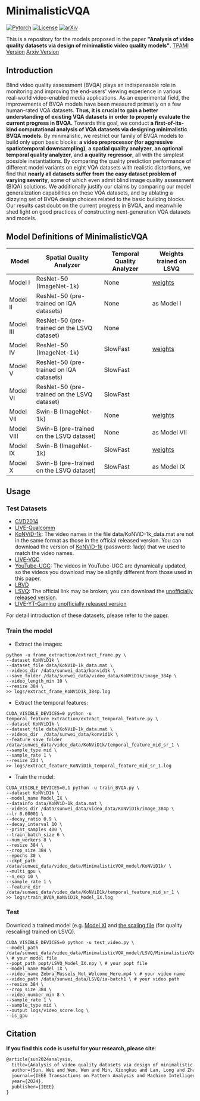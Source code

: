 # MinimalisticVQA

[![Pytorch](https://img.shields.io/badge/PyTorch-1.13%2B-brightgree?logo=PyTorch)](https://pytorch.org/)
[![License](https://img.shields.io/badge/License-Apache%202.0-blue.svg)](https://github.com/sunwei925/MinimalisticVQA)
[![arXiv](https://img.shields.io/badge/build-paper-red?logo=arXiv&label=arXiv)](https://arxiv.org/abs/2307.13981)


This is a repository for the models proposed in the paper **"Analysis of video quality datasets via design of minimalistic video quality models"**. [TPAMI Version](https://ieeexplore.ieee.org/abstract/document/10499199) [Arxiv Version](https://arxiv.org/abs/2307.13981)

## Introduction
Blind video quality assessment (BVQA) plays an indispensable role in monitoring and improving the end-users' viewing experience in various real-world video-enabled media applications. As an experimental field, the improvements of BVQA models have been measured primarily on a few human-rated VQA datasets. **Thus, it is crucial to gain a better understanding of existing VQA datasets in order to properly evaluate the current progress in BVQA.** Towards this goal, we conduct **a first-of-its-kind computational analysis of VQA datasets via designing minimalistic BVQA models**. By minimalistic, we restrict our family of BVQA models to build only upon basic blocks: **a video preprocessor (for aggressive spatiotemporal downsampling)**, **a spatial quality analyzer**, **an optional temporal quality analyzer**, and **a quality regressor**, all with the simplest possible instantiations. By comparing the quality prediction performance of different model variants on eight VQA datasets with realistic distortions, we find that **nearly all datasets suffer from the easy dataset problem of varying severity**, some of which even admit blind image quality assessment (BIQA) solutions. We additionally justify our claims by comparing our model generalization capabilities on these VQA datasets, and by ablating a dizzying set of BVQA design choices related to the basic building blocks. Our results cast doubt on the current progress in BVQA, and meanwhile shed light on good practices of constructing next-generation VQA datasets and models.


## Model Definitions of MinimalisticVQA
| Model | Spatial Quality Analyzer | Temporal Quality Analyzer | Weights trained on LSVQ |
| ---- |---- |---- | ---- |
|Model I | ResNet-50 (ImageNet-1k) | None | [weights](https://www.dropbox.com/scl/fi/bmlh7pxqdtmexoz9hrasq/MinimalisticVQA_Model_I_LSVQ.pth?rlkey=lmtz7qnby0mqhlvswukfv54ij&st=wjra1yxp&dl=0) |
|Model II | ResNet-50 (pre-trained on IQA datasets) | None | as Model I |
|Model III | ResNet-50 (pre-trained on the LSVQ dataset) | None | |
|Model IV | ResNet-50 (ImageNet-1k) | SlowFast | [weights](https://www.dropbox.com/scl/fi/vk6z0tbbrmfa2cgc0kwp9/MinimalisticVQA_Model_IV_LSVQ.pth?rlkey=ee6iim2lrehkwq4ppx9iry4a8&st=g088ety0&dl=0) |
|Model V | ResNet-50 (pre-trained on IQA datasets) | SlowFast | |
|Model VI | ResNet-50 (pre-trained on the LSVQ dataset) | SlowFast | |
|Model VII | Swin-B (ImageNet-1k) | None | [weights](https://www.dropbox.com/scl/fi/u2l7y5w77j85lq3108ads/MinimalisticVQA_Model_VII_LSVQ.pth?rlkey=y6vgc8cg3m6mbute68e584rus&st=c67j2jbb&dl=0) |
|Model VIII | Swin-B (pre-trained on the LSVQ dataset) | None | as Model VII |
|Model IX | Swin-B (ImageNet-1k) | SlowFast | [weights](https://drive.google.com/file/d/1ap4uM1o2pIbVp_ODZ6kd3el1qOEQnj-k/view?usp=sharing) |
|Model X | Swin-B (pre-trained on the LSVQ dataset) | SlowFast | as Model IX |


## Usage

### Test Datasets

- [CVD2014](https://zenodo.org/records/2646315)
- [LIVE-Qualcomm](https://live.ece.utexas.edu/research/incaptureDatabase/index.html)
- [KoNViD-1k](https://database.mmsp-kn.de/konvid-1k-database.html): The video names in the file data/KoNViD-1k_data.mat are not in the same format as those in the official released version. You can download the version of [KoNViD-1k](https://pan.baidu.com/s/1b3mMP2hHgw_8h1mnNFSNKg) (password: 1adp) that we used to match the video names.
- [LIVE-VQC](https://live.ece.utexas.edu/research/LIVEVQC/index.html)
- [YouTube-UGC](https://media.withyoutube.com/): The videos in YouTube-UGC are dynamically updated, so the videos you download may be slightly different from those used in this paper.
- [LBVD](https://github.com/cpf0079/LBVD)
- [LSVQ](https://github.com/baidut/PatchVQ): The official link may be broken; you can download the [unofficially released version](https://huggingface.co/datasets/teowu/LSVQ-videos). 
- [LIVE-YT-Gaming](https://live.ece.utexas.edu/research/LIVE-YT-Gaming/index.html) [unofficially released version](https://www.dropbox.com/scl/fi/naw09yqrommqbari8mzks/LIVE-YT-Gaming.zip?rlkey=gz556r9ft4zs0oo23f4qc3pqq&st=44k0tfxw&dl=0)

For detail introduction of these datasets, please refer to the [paper](https://arxiv.org/abs/2307.13981).


### Train the model
- Extract the images:
```
python -u frame_extraction/extract_frame.py \
--dataset KoNViD1k \
--dataset_file data/KoNViD-1k_data.mat \
--videos_dir /data/sunwei_data/konvid1k \
--save_folder /data/sunwei_data/video_data/KoNViD1k/image_384p \
--video_length_min 10 \
--resize 384 \
>> logs/extract_frame_KoNViD1k_384p.log
```
- Extract the temporal features:
```
CUDA_VISIBLE_DEVICES=0 python -u temporal_feature_extraction/extract_temporal_feature.py \
--dataset KoNViD1k \
--dataset_file data/KoNViD-1k_data.mat \
--videos_dir  /data/sunwei_data/konvid1k \
--feature_save_folder /data/sunwei_data/video_data/KoNViD1k/temporal_feature_mid_sr_1 \
--sample_type mid \
--sample_rate 1 \
--resize 224 \
>> logs/extract_feature_KoNViD1k_temporal_feature_mid_sr_1.log
```
- Train the model:
```
CUDA_VISIBLE_DEVICES=0,1 python -u train_BVQA.py \
--dataset KoNViD1k \
--model_name Model_IX \
--datainfo data/KoNViD-1k_data.mat \
--videos_dir /data/sunwei_data/video_data/KoNViD1k/image_384p \
--lr 0.00001 \
--decay_ratio 0.9 \
--decay_interval 10 \
--print_samples 400 \
--train_batch_size 6 \
--num_workers 8 \
--resize 384 \
--crop_size 384 \
--epochs 30 \
--ckpt_path /data/sunwei_data/video_data/MinimalisticVQA_model/KoNViD1k/ \
--multi_gpu \
--n_exp 10 \
--sample_rate 1 \
--feature_dir /data/sunwei_data/video_data/KoNViD1k/temporal_feature_mid_sr_1 \
>> logs/train_BVQA_KoNViD1k_Model_IX.log
```



### Test

Download a trained model (e.g. [Model XI](https://drive.google.com/file/d/1ap4uM1o2pIbVp_ODZ6kd3el1qOEQnj-k/view?usp=sharing) and [the scaling file](https://www.dropbox.com/scl/fi/odidllh2ighrno7x08ba5/LSVQ_Model_IX.npy?rlkey=w30mcj3o7m5whb9pvzw1boi71&st=kwm63y73&dl=0) (for quality rescaling) trained on LSVQ). 

```
CUDA_VISIBLE_DEVICES=0 python -u test_video.py \
--model_path /data/sunwei_data/video_data/MinimalisticVQA_model/LSVQ/MinimalisticVQA_Model_IX_LSVQ.pth \ # your model file
--popt_path popt/LSVQ_Model_IX.npy \ # your popt file
--model_name Model_IX \
--video_name Zebra_Mussels_Not_Welcome_Here.mp4 \ # your video name
--video_path /data/sunwei_data/LSVQ/ia-batch1 \ # your video path
--resize 384 \
--crop_size 384 \
--video_number_min 8 \
--sample_rate 1 \
--sample_type mid \
--output logs/video_score.log \
--is_gpu
```

## Citation
**If you find this code is useful for your research, please cite**:

```latex
@article{sun2024analysis,
  title={Analysis of video quality datasets via design of minimalistic video quality models},
  author={Sun, Wei and Wen, Wen and Min, Xiongkuo and Lan, Long and Zhai, Guangtao and Ma, Kede},
  journal={IEEE Transactions on Pattern Analysis and Machine Intelligence},
  year={2024},
  publisher={IEEE}
}
```









